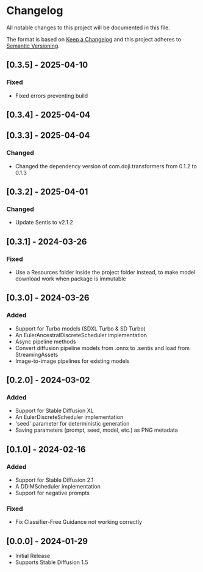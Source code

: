 # Changelog

All notable changes to this project will be documented in this file.

The format is based on [Keep a Changelog](http://keepachangelog.com/en/1.0.0/)
and this project adheres to [Semantic Versioning](http://semver.org/spec/v2.0.0.html).

## [0.3.5] - 2025-04-10

### Fixed

- Fixed errors preventing build

## [0.3.4] - 2025-04-04

## [0.3.3] - 2025-04-04

### Changed

- Changed the dependency version of com.doji.transformers from 0.1.2 to 0.1.3

## [0.3.2] - 2025-04-01

### Changed

- Update Sentis to v2.1.2

## [0.3.1] - 2024-03-26

### Fixed

- Use a Resources folder inside the project folder instead, to make model download work when package is immutable

## [0.3.0] - 2024-03-26

### Added

- Support for Turbo models (SDXL Turbo & SD Turbo)
- An EulerAncestralDiscreteScheduler implementation
- Async pipeline methods
- Convert diffusion pipeline models from .onnx to .sentis and load from StreamingAssets
- Image-to-image pipelines for existing models

## [0.2.0] - 2024-03-02

### Added

- Support for Stable Diffusion XL
- An EulerDiscreteScheduler implementation
- 'seed' parameter for deterministic generation
- Saving parameters (prompt, seed, model, etc.) as PNG metadata

## [0.1.0] - 2024-02-16

### Added

- Support for Stable Diffusion 2.1
- A DDIMScheduler implementation
- Support for negative prompts

### Fixed

- Fix Classifier-Free Guidance not working correctly

## [0.0.0] - 2024-01-29

- Initial Release
- Supports Stable Diffusion 1.5